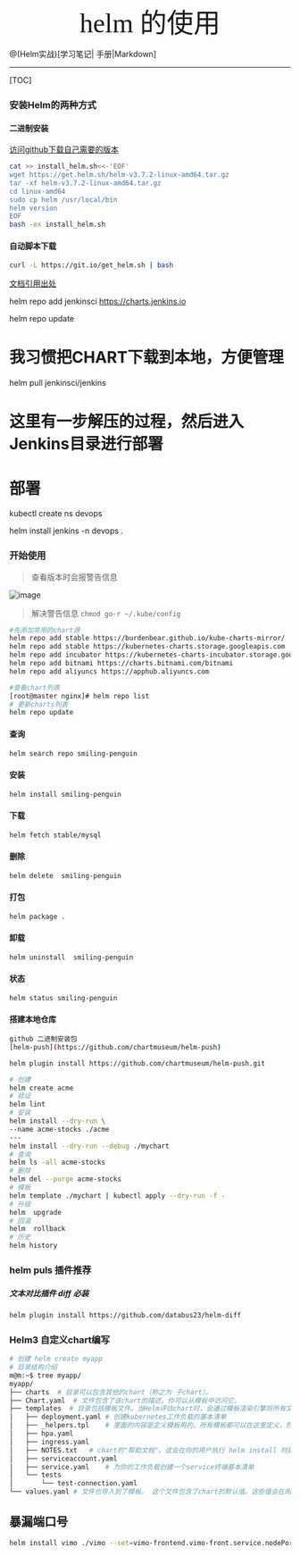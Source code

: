 <center> <font face="楷体" size=10 > helm 的使用</font></center>

@(Helm实战)[学习笔记| 手册|Markdown]

---

[TOC]

### 安装Helm的两种方式
#### 二进制安装
[访问github下载自己需要的版本](https://github.com/helm/helm/releases)
```bash
cat >> install_helm.sh<<-'EOF'
wget https://get.helm.sh/helm-v3.7.2-linux-amd64.tar.gz
tar -xf helm-v3.7.2-linux-amd64.tar.gz
cd linux-amd64
sudo cp helm /usr/local/bin
helm version
EOF
bash -ex install_helm.sh
```
####  自动脚本下载
```bash
curl -L https://git.io/get_helm.sh | bash
```

[文档引用出处](https://mp.weixin.qq.com/s/wPo0kpeUDu8amGquIdXUCQ)

helm repo add jenkinsci <https://charts.jenkins.io>

helm repo update

# 我习惯把CHART下载到本地，方便管理

helm pull jenkinsci/jenkins

# 这里有一步解压的过程，然后进入Jenkins目录进行部署

# 部署

kubectl create ns devops

helm install jenkins -n devops .




### 开始使用

> 查看版本时会报警告信息

![image](https://user-images.githubusercontent.com/65467296/119291478-14c21980-bc81-11eb-99c1-9b09c9cb0027.png)

> 解决警告信息
`chmod go-r ~/.kube/config`
```bash
#先添加常用的chart源
helm repo add stable https://burdenbear.github.io/kube-charts-mirror/
helm repo add stable https://kubernetes-charts.storage.googleapis.com
helm repo add incubator https://kubernetes-charts-incubator.storage.googleapis.com  
helm repo add bitnami https://charts.bitnami.com/bitnami
helm repo add aliyuncs https://apphub.aliyuncs.com

#查看chart列表
[root@master nginx]# helm repo list
# 更新charts列表
helm repo update
```
#### 查询
```bash
helm search repo smiling-penguin
```

#### 安装
```bash
helm install smiling-penguin
```
#### 下载 
```bash
helm fetch stable/mysql
```
#### 删除
```bash
helm delete  smiling-penguin
```

#### 打包
```bash
helm package .
```
#### 卸载
```bash
helm uninstall  smiling-penguin
```
#### 状态
```bash
helm status smiling-penguin
```
#### 搭建本地仓库
```bash
github 二进制安装包
[helm-push](https://github.com/chartmuseum/helm-push)

helm plugin install https://github.com/chartmuseum/helm-push.git

```

```bash
# 创建
helm create acme
# 验证
helm lint
# 安装
helm install --dry-run \
--name acme-stocks ./acme
---
helm install --dry-run --debug ./mychart
# 查询
helm ls -all acme-stocks
# 删除
helm del --purge acme-stocks
# 模板
helm template ./mychart | kubectl apply --dry-run -f -
# 升级
helm  upgrade 
# 回滚
helm  rollback
# 历史
helm history 
```

### helm puls 插件推荐 
##### 文本对比插件 diff 必装

```bash
helm plugin install https://github.com/databus23/helm-diff
```



### Helm3 自定义chart编写

```bash
# 创建 helm create myapp
# 目录结构介绍
m@m:~$ tree myapp/
myapp/
├── charts	# 目录可以包含其他的chart（称之为 子chart）。
├── Chart.yaml	# 文件包含了该chart的描述。你可以从模板中访问它。
├── templates  # 目录包括模板文件。当Helm评估chart时，会通过模板渲染引擎将所有文件发送到templates/目录中。然后手机模板的结果并发送给kubernetes。
│   ├── deployment.yaml	# 创建kubernetes工作负载的基本清单
│   ├── _helpers.tpl	# 里面的内容是定义模板用的，所有模板都可以在这里定义，然后再任何yaml文件当中都可以调用这个文件下的模板
│   ├── hpa.yaml
│   ├── ingress.yaml
│   ├── NOTES.txt	# chart的"帮助文档"。这会在你的用户执行 helm install 时展示给他们。
│   ├── serviceaccount.yaml	
│   ├── service.yaml	# 为你的工作负载创建一个service终端基本清单
│   └── tests
│       └── test-connection.yaml
└── values.yaml # 文件也导入到了模板。 这个文件包含了chart的默认值。这些值会在用户执行 helm install 或者 helm upgrade时被覆盖
```

## 暴漏端口号
```bash
helm install vimo ./vimo --set=vimo-frontend.vimo-front.service.nodePort=32000
```

